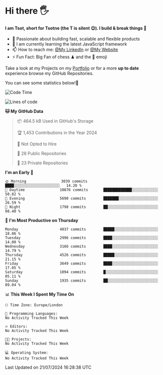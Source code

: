 # Hi there :raised_hand_with_fingers_splayed:
#### I am Tsot, short for Tsotne (the T is silent :wink:). I build & break things :space_invader:
- :telescope: Passionate about building fast, scalable and flexible products
- :seedling: I am currently learning the latest JavaScript framework 
- :mailbox: How to reach me: [@My LinkedIn](https://www.linkedin.com/in/tsotne-gvadzabia/) or [@My Website](https://tsotne.co.uk/contact)
- :zap: Fun Fact: Big Fan of chess ♟ and the 👾 emoji

Take a look at my Projects on my [Portfolio](https://tsotne.co.uk/) or for a more **up to date** experience browse my GitHub Repositories.

You can see some statistics below!:space_invader:
<!--START_SECTION:waka-->
![Code Time](http://img.shields.io/badge/Code%20Time-761%20hrs%202%20mins-blue)

![Lines of code](https://img.shields.io/badge/From%20Hello%20World%20I%27ve%20Written-7.7%20million%20lines%20of%20code-blue)

**🐱 My GitHub Data** 

> 📦 464.5 kB Used in GitHub's Storage 
 > 
> 🏆 1,453 Contributions in the Year 2024
 > 
> 🚫 Not Opted to Hire
 > 
> 📜 28 Public Repositories 
 > 
> 🔑 23 Private Repositories 
 > 
**I'm an Early 🐤** 

```text
🌞 Morning                3039 commits        ████░░░░░░░░░░░░░░░░░░░░░   14.20 % 
🌆 Daytime                10876 commits       █████████████░░░░░░░░░░░░   50.82 % 
🌃 Evening                5690 commits        ███████░░░░░░░░░░░░░░░░░░   26.59 % 
🌙 Night                  1798 commits        ██░░░░░░░░░░░░░░░░░░░░░░░   08.40 % 
```
📅 **I'm Most Productive on Thursday** 

```text
Monday                   4037 commits        █████░░░░░░░░░░░░░░░░░░░░   18.86 % 
Tuesday                  2996 commits        ████░░░░░░░░░░░░░░░░░░░░░   14.00 % 
Wednesday                3166 commits        ████░░░░░░░░░░░░░░░░░░░░░   14.79 % 
Thursday                 4526 commits        █████░░░░░░░░░░░░░░░░░░░░   21.15 % 
Friday                   3649 commits        ████░░░░░░░░░░░░░░░░░░░░░   17.05 % 
Saturday                 1094 commits        █░░░░░░░░░░░░░░░░░░░░░░░░   05.11 % 
Sunday                   1935 commits        ██░░░░░░░░░░░░░░░░░░░░░░░   09.04 % 
```


📊 **This Week I Spent My Time On** 

```text
🕑︎ Time Zone: Europe/London

💬 Programming Languages: 
No Activity Tracked This Week

🔥 Editors: 
No Activity Tracked This Week

🐱‍💻 Projects: 
No Activity Tracked This Week

💻 Operating System: 
No Activity Tracked This Week
```


 Last Updated on 21/07/2024 16:28:38 UTC
<!--END_SECTION:waka-->
